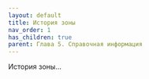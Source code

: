 ```yaml
---
layout: default
title: История зоны
nav_order: 1
has_children: true
parent: Глава 5. Справочная информация
---
```


История зоны...	